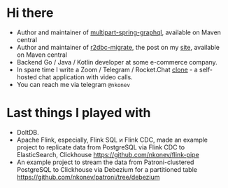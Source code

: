 # Hi there

- Author and maintainer of [multipart-spring-graphql](https://github.com/nkonev/multipart-spring-graphql), available on Maven central
- Author and maintainer of [r2dbc-migrate](https://github.com/nkonev/r2dbc-migrate), the post on my [site](https://nkonev.name/post/136), available on Maven central
- Backend Go / Java / Kotlin developer at some e-commerce company.
- In spare time I write a Zoom / Telegram / Rocket.Chat [clone](https://github.com/nkonev/videochat) - a self-hosted chat application with video calls.
- You can reach me via telegram `@nkonev`

# Last things I played with
- DoltDB.
- Apache Flink, especially, Flink SQL и Flink CDC, made an example project to replicate data from PostgreSQL via Flink CDC to ElasticSearch, Clickhouse https://github.com/nkonev/flink-pipe
- An example project to stream the data from Patroni-clustered PostgreSQL to Clickhouse via Debezium for a partitioned table https://github.com/nkonev/patroni/tree/debezium
